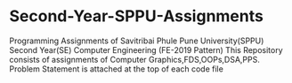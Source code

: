 # Second-Year-SPPU-Assignments
Programming Assignments of Savitribai Phule Pune University(SPPU) Second Year(SE) Computer Engineering (FE-2019 Pattern)
This Repository consists of assignments of Computer Graphics,FDS,OOPs,DSA,PPS.
Problem Statement is attached at the top of each code file
